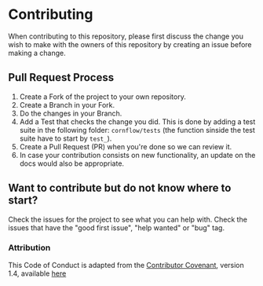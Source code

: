 # Contributing

When contributing to this repository, please first discuss the change you wish to make with the owners of this repository by creating an issue before making a change. 

## Pull Request Process

1. Create a Fork of the project to your own repository.
1. Create a Branch in your Fork.
1. Do the changes in your Branch.
1. Add a Test that checks the change you did. This is done by adding a test suite in the following folder: `cornflow/tests` (the function sinside the test suite have to start by `test_`). 
1. Create a Pull Request (PR) when you're done so we can review it.
1. In case your contribution consists on new functionality, an update on the docs would also be appropriate.

## Want to contribute but do not know where to start?

Check the issues for the project to see what you can help with. Check the issues that have the "good first issue", "help wanted" or "bug" tag.

### Attribution

This Code of Conduct is adapted from the [Contributor Covenant](https://www.contributor-covenant.org/), version 1.4,
available [here](https://www.contributor-covenant.org/version/1/4/code-of-conduct/)
